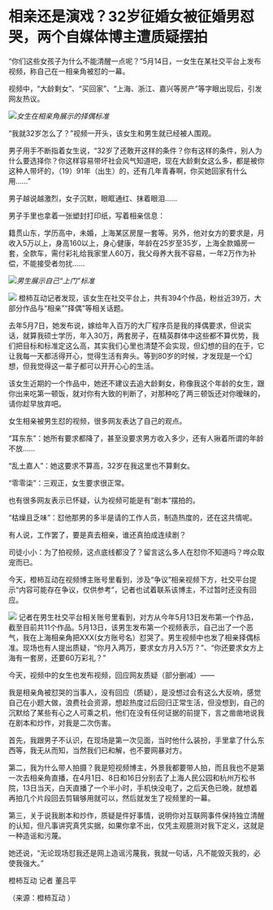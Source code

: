 # 相亲还是演戏？32岁征婚女被征婚男怼哭，两个自媒体博主遭质疑摆拍

“你们这些女孩子为什么不能清醒一点呢？”5月14日，一女生在某社交平台上发布视频，称自己在一相亲角被怼的一幕。

视频中，“大龄剩女”、“买回家”、“上海、浙江、嘉兴等房产”等字眼出现后，引发网友热议。

![](https://inews.gtimg.com/om_bt/O3EqkwmZd_DxzJhRbEfPD9bMdCTJIJmeJrHPG04WwFw0MAA/1000)_女生在相亲角展示的择偶标准_

“我就32岁怎么了？”视频一开头，该女生和男生就已经被人围观。

男子用手不断指着女生说，“32岁了还敢开这样的条件？你有这样的条件，别人为什么要选择你？你这样容易带坏社会风气知道吧，现在大龄剩女这么多，都是被你这种人带坏的，（19）91年（出生）的，还有几年青春啊，你买她回家有什么用……”

男子越说越激烈，女子沉默，眼眶通红、抹着眼泪……

男子手里也拿着一张塑封打印纸，写着相亲信息：

籍贯山东，学历高中，未婚，上海某区房屋一套等。另外，他对女方的要求是，月收入5万以上，身高160以上，身心健康，年龄在25岁至35岁，上海全款婚房一套，全款车，需付彩礼给我家里人60万，我父母养大我不容易，一年2万作为补偿，不能接受者勿扰……

![](https://inews.gtimg.com/om_bt/OE0mDHpf1_umrsxRm0SZUefxfhW4AYOXoauWW_HgZmv8oAA/1000)_男生展示自己“上门”标准_

![](https://inews.gtimg.com/om_bt/OIOBy7qqSLCJzd_PGXHe_lCR9LRVopEW04s9Pmo0vs3noAA/1000)
橙柿互动记者发现，该女生在社交平台上，共有394个作品，粉丝近39万，大部分作品与“相亲”“择偶”等相关话题。

去年5月7日，她发布说，嫁给年入百万的大厂程序员是我的择偶要求，但说实话，就算我硕士学历，年入30万，两套房子，在精英群体中这些都不算优势，我们把目标和标准定这么高，其实我们心里也清楚不会实现，但幻想的目的在于，它让我每一天都活得开心，觉得生活有奔头。等到80岁的时候，才发现是一个幻想，但我觉得这一辈子都可以开开心心的生活。

该女生近期的一个作品中，她还不建议去追大龄剩女，称像我这个年龄的女生，跟你出来吃第一顿饭，就对你有大致的判断了，对那种吃了两三顿饭还对你暧昧的，请你趁早放弃吧。

女生相亲被男生怼的视频，很多网友表达了自己的观点。

“耳东东”：她所有要求都降了，甚至没要求男方收入多少，还有人揪着所谓的年龄不放……

“乱土嘉人”：她这要求不算高，32岁在我这里也不算剩女。

“零零柒”：三观正，女生要求很正常。

也有很多网友表示已怀疑，认为视频可能是有“剧本”摆拍的。

“枯燥且乏味”：怼他那男的多半是请的工作人员，制造热度的，还在这共情呢。

有人说，工作罢了，要是真去相亲，谁还真拍成连续剧？

司徒小小：为了拍视频，这点底线都没了？留言这么多人在怼你不知道吗？哗众取宠而已。

今天，橙柿互动在视频博主账号里看到，涉及“争议”相亲视频下方，社交平台提示“内容可能存在争议，仅供参考”，记者也试着联系该博主，不过暂时还没有回应。

![](https://inews.gtimg.com/om_bt/OqYtLgrSUfYXr_o4Dzzebd2y5GZ6akci_rQL_mn1eHff4AA/1000)
记者在男生社交平台相关账号里看到，对方从今年5月13日发布第一个作品，截至目前共11个作品。5月13日，该男生发布第一个视频表示，自己出了一个恶气，我在上海相亲角把XXX(女方账号名）怼哭了。男生视频中也发了相亲择偶标准。现场也有人提出质疑，“你月入两万，要求女方月入5万？”、“你还要求女方上海有一套房，还要60万彩礼？”

今天，视频中的女生也发布视频，回应网友质疑（部分删减）——

我是相亲角被怼哭的当事人，没有回应（质疑），是没想过会有这么大反响，感觉自己在小题大做，浪费社会资源，想趁热度过后回归正常生活，但没想到，自己的沉默给了某些有心之人可乘之机，他们在没有任何证据的前提下，言之凿凿地说我在剧本和炒作，对我是二次伤害。

首先，我跟男子不认识，在现场是第一次见面，当时他什么装扮，手里拿了什么东西等，我无从而知，当然我们已和解，也不要网暴对方。

第二，我为什么带人拍摄？我是短视频博主，外景我都要带人拍，而且我也不是第一次去相亲角直播，在4月1日、8日和16日分别去了上海人民公园和杭州万松书院，13日当天，白天直播了一个半小时，手机快没电了，之后天色已晚，就想着再拍几个片段回去剪辑够用就可以，然后就发生了视频里的一幕。

第三，关于说我剧本和炒作，质疑是件好事情，说明你对互联网事件保持独立清醒的认知，但凡事讲究真凭实据，如果你拿不出，仅凭主观臆测对我下定义，这就是一种造谣和污蔑。

她还说，“无论现场怼我还是网上造谣污蔑我，我就一句话，凡不能毁灭我的，必使我强大。”

橙柿互动 记者 董吕平

（来源：橙柿互动 ）

